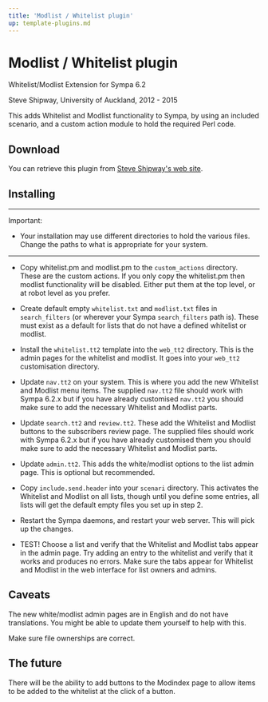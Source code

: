 ```yaml
---
title: 'Modlist / Whitelist plugin'
up: template-plugins.md
---
```


Modlist / Whitelist plugin
==========================

Whitelist/Modlist Extension for Sympa 6.2

Steve Shipway, University of Auckland, 2012 - 2015

This adds Whitelist and Modlist functionality to Sympa, by using an included scenario, and a custom action module to hold the required Perl code.

Download
--------

You can retrieve this plugin from [Steve Shipway's web site](http://steveshipway.org/software/f_sympa.html).

Installing
----------

----
Important:

  * Your installation may use different directories to hold the various files. Change the paths to what is appropriate for your system.

----

  - Copy whitelist.pm and modlist.pm to the `custom_actions` directory. These are the custom actions. If you only copy the whitelist.pm then modlist functionality will be disabled. Either put them at the top level, or at robot level as you prefer.

  - Create default empty `whitelist.txt` and `modlist.txt` files in `search_filters` (or wherever your Sympa `search_filters` path is). These must exist as a default for lists that do not have a defined whitelist or modlist.

  - Install the `whitelist.tt2` template into the `web_tt2` directory. This is the admin pages for the whitelist and modlist. It goes into your `web_tt2` customisation directory.

  - Update `nav.tt2` on your system. This is where you add the new Whitelist and Modlist menu items. The supplied `nav.tt2` file should work with Sympa 6.2.x but if you have already customised `nav.tt2` you should make sure to add the necessary Whitelist and Modlist parts.

  - Update `search.tt2` and `review.tt2`. These add the Whitelist and Modlist buttons to the subscribers review page. The supplied files should work with Sympa 6.2.x but if you have already customised them you should make sure to add the necessary Whitelist and Modlist parts.

  - Update `admin.tt2`. This adds the white/modlist options to the list admin page. This is optional but recommended.

  - Copy `include.send.header` into your `scenari` directory. This activates the Whitelist and Modlist on all lists, though until you define some entries, all lists will get the default empty files you set up in step 2.

  - Restart the Sympa daemons, and restart your web server. This will pick up the changes.

  - TEST! Choose a list and verify that the Whitelist and Modlist tabs appear in the admin page. Try adding an entry to the whitelist and verify that it works and produces no errors. Make sure the tabs appear for Whitelist and Modlist in the web interface for list owners and admins.

Caveats
-------

The new white/modlist admin pages are in English and do not have translations. You might be able to update them yourself to help with this.

Make sure file ownerships are correct.

The future
----------

There will be the ability to add buttons to the Modindex page to allow items to be added to the whitelist at the click of a button.
